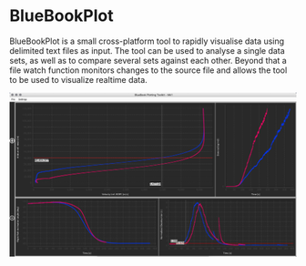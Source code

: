# BlueBookPlot

BlueBookPlot is a small cross-platform tool to rapidly visualise data using delimited text files as input. The tool can be used to analyse a single data sets, as well as to compare several sets against each other. Beyond that a file watch function monitors changes to the source file and allows the tool to be used to visualize realtime data. 

![Github GUI](https://github.com/maxxonair/BlueBookPlot/blob/master/web/images/shot1.png)
